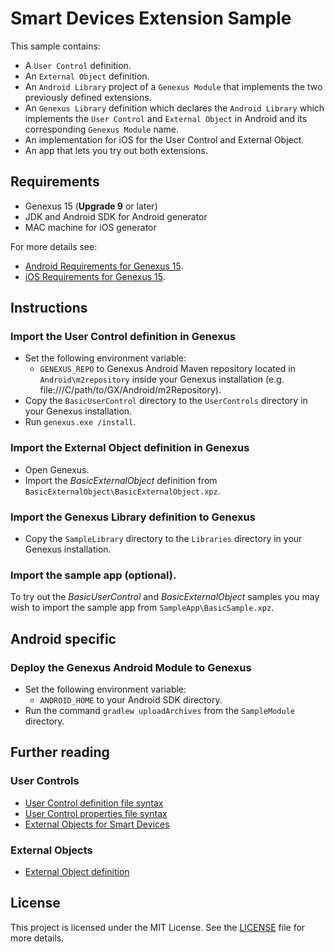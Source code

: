 # Smart Devices Extension Sample
This sample contains:
- A `User Control` definition.
- An `External Object` definition.
- An `Android Library` project of a `Genexus Module` that implements the two previously defined extensions.
- An `Genexus Library` definition which declares the `Android Library` which implements the `User Control` and `External Object` in Android and its corresponding `Genexus Module` name.
- An implementation for iOS for the User Control and External Object.
- An app that lets you try out both extensions.

## Requirements
- Genexus 15 (**Upgrade 9** or later)
- JDK and Android SDK for Android generator
- MAC machine for iOS generator

For more details see:
- [Android Requirements for Genexus 15](http://wiki.genexus.com/commwiki/servlet/wiki?14449).
- [iOS Requirements for Genexus 15](https://wiki.genexus.com/commwiki/servlet/wiki?19478).

## Instructions

### Import the User Control definition in Genexus
- Set the following environment variable:
    - `GENEXUS_REPO` to Genexus Android Maven repository located in `Android\m2repository` inside your Genexus installation (e.g. file:///C/path/to/GX/Android/m2Repository).
- Copy the `BasicUserControl` directory to the `UserControls` directory in your Genexus installation.
- Run `genexus.exe /install`.

### Import the External Object definition in Genexus
- Open Genexus.
- Import the _BasicExternalObject_ definition from `BasicExternalObject\BasicExternalObject.xpz`.

### Import the Genexus Library definition to Genexus
- Copy the `SampleLibrary` directory to the `Libraries` directory in your Genexus installation.

### Import the sample app (optional).
To try out the _BasicUserControl_ and _BasicExternalObject_ samples you may wish to import the sample app from `SampleApp\BasicSample.xpz`.

## Android specific

### Deploy the Genexus Android Module to Genexus
- Set the following environment variable:
    - `ANDROID_HOME` to your Android SDK directory.
- Run the command `gradlew uploadArchives` from the `SampleModule` directory.

## Further reading

### User Controls
- [User Control definition file syntax](http://wiki.genexus.com/commwiki/servlet/wiki?13309)
- [User Control properties file syntax](http://wiki.genexus.com/commwiki/servlet/wiki?27179)
- [External Objects for Smart Devices](https://wiki.genexus.com/commwiki/servlet/wiki?17880)

### External Objects
- [External Object definition](http://wiki.genexus.com/commwiki/servlet/wiki?6148)

## License
This project is licensed under the MIT License. See the [LICENSE](LICENSE.txt) file for more details.
